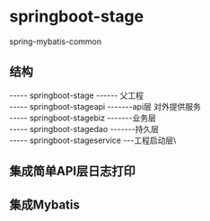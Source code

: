 # springboot-stage
spring-mybatis-common

## 结构
   ----- springboot-stage         ------ 父工程\
   ----- springboot-stageapi      -------api层 对外提供服务 \
   ----- springboot-stagebiz      -------业务层\
   ----- springboot-stagedao      -------持久层\
   ----- springboot-stageservice      ---工程启动层\
   

## 集成简单API层日志打印


## 集成Mybatis

